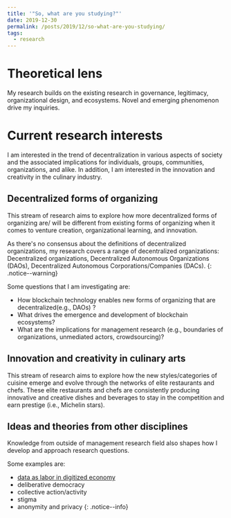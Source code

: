 ```yaml
---
title: '"So, what are you studying?"'
date: 2019-12-30
permalink: /posts/2019/12/so-what-are-you-studying/
tags:
  - research
---
```

Theoretical lens
======
My research builds on the existing research in governance, legitimacy, organizational design, and ecosystems. Novel and emerging phenomenon drive my inquiries.

Current research interests
======
I am interested in the trend of decentralization in various aspects of society and the associated implications for individuals, groups, communities, organizations, and alike. In addition, I am interested in the innovation and creativity in the culinary industry.

Decentralized forms of organizing
------
This stream of research aims to explore how more decentralized forms of organizing are/ will be different from existing forms of organizing when it comes to venture creation, organizational learning, and innovation.

As there's no consensus about the definitions of decentralized organizations, my research covers a range of decentralized organizations: Decentralized organizations, Decentralized Autonomous Organizations (DAOs), Decentralized Autonomous Corporations/Companies (DACs).
{: .notice--warning}

Some questions that I am investigating are:
- How blockchain technology enables new forms of organizing that are decentralized(e.g., DAOs) ?  
- What drives the emergence and development of blockchain ecosystems?
- What are the implications for management research (e.g., boundaries of organizations, unmediated actors, crowdsourcing)?

Innovation and creativity in culinary arts
------
This stream of research aims to explore how the new styles/categories of cuisine emerge and evolve through the networks of elite restaurants and chefs. These elite restaurants and chefs are consistently producing innovative and creative dishes and beverages to stay in the competition and earn prestige (i.e., Michelin stars).

Ideas and theories from other disciplines
----
Knowledge from outside of management research field also shapes how I develop and approach research questions.

Some examples are:
* [data as labor in digitized economy](https://radicalxchange.org/blog/posts/2019-1-5-ydij2t/)
* deliberative democracy
* collective action/activity
* stigma
* anonymity and privacy
{: .notice--info}
